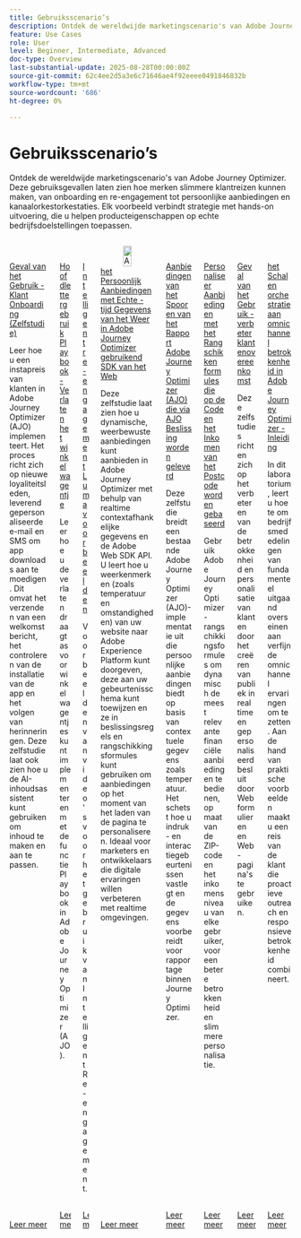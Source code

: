 ```yaml
---
title: Gebruiksscenario’s
description: Ontdek de wereldwijde marketingscenario's van Adobe Journey Optimizer. Deze gebruiksgevallen laten zien hoe merken slimmere klantreizen kunnen maken, van onboarding en re-engagement tot persoonlijke aanbiedingen en kanaalorkestorkestaties. Elk voorbeeld verbindt strategie met hands-on uitvoering, die u helpen producteigenschappen op echte bedrijfsdoelstellingen toepassen.
feature: Use Cases
role: User
level: Beginner, Intermediate, Advanced
doc-type: Overview
last-substantial-update: 2025-08-28T00:00:00Z
source-git-commit: 62c4ee2d5a3e6c71646ae4f92eeee0491846832b
workflow-type: tm+mt
source-wordcount: '686'
ht-degree: 0%

---
```



# Gebruiksscenario’s

Ontdek de wereldwijde marketingscenario&#39;s van Adobe Journey Optimizer. Deze gebruiksgevallen laten zien hoe merken slimmere klantreizen kunnen maken, van onboarding en re-engagement tot persoonlijke aanbiedingen en kanaalorkestorkestaties. Elk voorbeeld verbindt strategie met hands-on uitvoering, die u helpen producteigenschappen op echte bedrijfsdoelstellingen toepassen.

<!-- CARDS
* https://experienceleague.adobe.com/nl/docs/journey-optimizer-learn/tutorials/use-cases/customer-onboarding
* https://experienceleague.adobe.com/nl/docs/journey-optimizer-learn/tutorials/use-cases/abandoned-cart
* https://experienceleague.adobe.com/nl/docs/experience-platform/rtcdp/use-cases/personalization-insights-engagement/use-cases-luma
* https://experienceleague.adobe.com/nl/docs/journey-optimizer-learn/personalizing-offers-with-real-time-weather-data/introduction
* https://experienceleague.adobe.com/nl/docs/journey-optimizer-learn/reporting-on-ajo-od/introduction
* https://experienceleague.adobe.com/nl/docs/journey-optimizer-learn/personalizing-offers-with-ranking-formulas-based-on-user-zip-code-and-income/introduction
* https://experienceleague.adobe.com/nl/docs/journey-optimizer-learn/tutorials/use-cases/enhance-customer-engagement
* https://experienceleague.adobe.com/nl/docs/journey-optimizer-learn/scaling-orchestration-to-omnichannel-engagement/introduction
-->
<!-- START CARDS HTML - DO NOT MODIFY BY HAND -->
<div class="columns">
    <div class="column is-half-tablet is-half-desktop is-one-third-widescreen" aria-label="Use Case - Customer Onboarding (Tutorial)">
        <div class="card" style="height: 100%; display: flex; flex-direction: column; height: 100%;">
            <div class="card-image">
                <figure class="image x-is-16by9">
                    <a href="https://experienceleague.adobe.com/nl/docs/journey-optimizer-learn/tutorials/use-cases/customer-onboarding" title="Hoofdletters gebruiken - Klantinstapsysteem (zelfstudie)" target="_blank" rel="referrer">
                        <img class="is-bordered-r-small" src="https://video.tv.adobe.com/v/3440650/?format=jpeg&nocache=1756417587791" alt="Hoofdletters gebruiken - Klantinstapsysteem (zelfstudie)"
                             style="width: 100%; aspect-ratio: 16 / 9; object-fit: cover; overflow: hidden; display: block; margin: auto;">
                    </a>
                </figure>
            </div>
            <div class="card-content is-padded-small" style="display: flex; flex-direction: column; flex-grow: 1; justify-content: space-between;">
                <div class="top-card-content">
                    <p class="headline is-size-6 has-text-weight-bold">
                        <a href="https://experienceleague.adobe.com/nl/docs/journey-optimizer-learn/tutorials/use-cases/customer-onboarding" target="_blank" rel="referrer" title="Hoofdletters gebruiken - Klantinstapsysteem (zelfstudie)"> Geval van het Gebruik - Klant Onboarding (Zelfstudie) </a>
                    </p>
                    <p class="is-size-6">Leer hoe u een instapreis van klanten in Adobe Journey Optimizer (AJO) implementeert. ​Het proces richt zich op nieuwe loyaliteitsleden, leverend gepersonaliseerde e-mail en SMS om app downloads aan te moedigen. ​Dit omvat het verzenden van een welkomstbericht, het controleren van de installatie van de app en het volgen van herinneringen. ​Deze zelfstudie laat ook zien hoe u de AI-inhoudsassistent kunt gebruiken om inhoud te maken en aan te passen.</p>
                </div>
                <a href="https://experienceleague.adobe.com/nl/docs/journey-optimizer-learn/tutorials/use-cases/customer-onboarding" target="_blank" rel="referrer" class="spectrum-Button spectrum-Button--outline spectrum-Button--primary spectrum-Button--sizeM" style="align-self: flex-start; margin-top: 1rem;">
                    <span class="spectrum-Button-label has-no-wrap has-text-weight-bold"> Leer meer </span>
                </a>
            </div>
        </div>
    </div>
    <div class="column is-half-tablet is-half-desktop is-one-third-widescreen" aria-label="Use Case Playbook - Abandoned shopping cart">
        <div class="card" style="height: 100%; display: flex; flex-direction: column; height: 100%;">
            <div class="card-image">
                <figure class="image x-is-16by9">
                    <a href="https://experienceleague.adobe.com/nl/docs/journey-optimizer-learn/tutorials/use-cases/abandoned-cart" title="Hoofdletters gebruiken - Verlaten winkelwagentje" target="_blank" rel="referrer">
                        <img class="is-bordered-r-small" src="https://video.tv.adobe.com/v/3443964/?format=jpeg&nocache=1756417587818" alt="Hoofdletters gebruiken - Verlaten winkelwagentje"
                             style="width: 100%; aspect-ratio: 16 / 9; object-fit: cover; overflow: hidden; display: block; margin: auto;">
                    </a>
                </figure>
            </div>
            <div class="card-content is-padded-small" style="display: flex; flex-direction: column; flex-grow: 1; justify-content: space-between;">
                <div class="top-card-content">
                    <p class="headline is-size-6 has-text-weight-bold">
                        <a href="https://experienceleague.adobe.com/nl/docs/journey-optimizer-learn/tutorials/use-cases/abandoned-cart" target="_blank" rel="referrer" title="Hoofdletters gebruiken - Verlaten winkelwagentje"> Hoofdlettergebruik Playbook - Verlaten het winkelwagentje </a>
                    </p>
                    <p class="is-size-6">Leer hoe u de verlaten draagtas voor winkelwagentjes kunt implementeren met de functie Playbook in Adobe Journey Optimizer (AJO).</p>
                </div>
                <a href="https://experienceleague.adobe.com/nl/docs/journey-optimizer-learn/tutorials/use-cases/abandoned-cart" target="_blank" rel="referrer" class="spectrum-Button spectrum-Button--outline spectrum-Button--primary spectrum-Button--sizeM" style="align-self: flex-start; margin-top: 1rem;">
                    <span class="spectrum-Button-label has-no-wrap has-text-weight-bold"> Leer meer </span>
                </a>
            </div>
        </div>
    </div>
    <div class="column is-half-tablet is-half-desktop is-one-third-widescreen" aria-label="Intelligent Re-engagement Luma examples">
        <div class="card" style="height: 100%; display: flex; flex-direction: column; height: 100%;">
            <div class="card-image">
                <figure class="image x-is-16by9">
                    <a href="https://experienceleague.adobe.com/nl/docs/experience-platform/rtcdp/use-cases/personalization-insights-engagement/use-cases-luma" title="Intelligente Luma-voorbeelden voor opnieuw engagement" target="_blank" rel="referrer">
                        <img class="is-bordered-r-small" src="https://video.tv.adobe.com/v/3425184/?format=jpeg&nocache=1756417587792" alt="Intelligente Luma-voorbeelden voor opnieuw engagement"
                             style="width: 100%; aspect-ratio: 16 / 9; object-fit: cover; overflow: hidden; display: block; margin: auto;">
                    </a>
                </figure>
            </div>
            <div class="card-content is-padded-small" style="display: flex; flex-direction: column; flex-grow: 1; justify-content: space-between;">
                <div class="top-card-content">
                    <p class="headline is-size-6 has-text-weight-bold">
                        <a href="https://experienceleague.adobe.com/nl/docs/experience-platform/rtcdp/use-cases/personalization-insights-engagement/use-cases-luma" target="_blank" rel="referrer" title="Intelligente Luma-voorbeelden voor opnieuw engagement"> Intelligent re-engagement Luma voorbeelden </a>
                    </p>
                    <p class="is-size-6">Voorbeelden van video's voor het gebruik van Intelligent Re-engagement.</p>
                </div>
                <a href="https://experienceleague.adobe.com/nl/docs/experience-platform/rtcdp/use-cases/personalization-insights-engagement/use-cases-luma" target="_blank" rel="referrer" class="spectrum-Button spectrum-Button--outline spectrum-Button--primary spectrum-Button--sizeM" style="align-self: flex-start; margin-top: 1rem;">
                    <span class="spectrum-Button-label has-no-wrap has-text-weight-bold"> Leer meer </span>
                </a>
            </div>
        </div>
    </div>
    <div class="column is-half-tablet is-half-desktop is-one-third-widescreen" aria-label="Personalizing Offers with Real-Time Weather Data in Adobe Journey Optimizer using Web SDK">
        <div class="card" style="height: 100%; display: flex; flex-direction: column; height: 100%;">
            <div class="card-image">
                <figure class="image x-is-16by9">
                    <a href="https://experienceleague.adobe.com/nl/docs/journey-optimizer-learn/personalizing-offers-with-real-time-weather-data/introduction" title="Aanbiedingen personaliseren met gegevens voor weersomstandigheden in real time in Adobe Journey Optimizer via Web SDK" target="_blank" rel="referrer">
                        <img class="is-bordered-r-small" src="https://experienceleague.adobe.com/nl/docs/journey-optimizer-learn/personalizing-offers-with-real-time-weather-data/introduction./media_11e634b7fcda118d76753129e5511697a1e5145de.png?width=400&format=png&optimize=medium" alt="Aanbiedingen personaliseren met gegevens voor weersomstandigheden in real time in Adobe Journey Optimizer via Web SDK"
                             style="width: 100%; aspect-ratio: 16 / 9; object-fit: cover; overflow: hidden; display: block; margin: auto;">
                    </a>
                </figure>
            </div>
            <div class="card-content is-padded-small" style="display: flex; flex-direction: column; flex-grow: 1; justify-content: space-between;">
                <div class="top-card-content">
                    <p class="headline is-size-6 has-text-weight-bold">
                        <a href="https://experienceleague.adobe.com/nl/docs/journey-optimizer-learn/personalizing-offers-with-real-time-weather-data/introduction" target="_blank" rel="referrer" title="Aanbiedingen personaliseren met gegevens voor weersomstandigheden in real time in Adobe Journey Optimizer via Web SDK"> het Persoonlijk Aanbiedingen met Echte - tijd Gegevens van het Weer in Adobe Journey Optimizer gebruikend SDK van het Web </a>
                    </p>
                    <p class="is-size-6">Deze zelfstudie laat zien hoe u dynamische, weerbewuste aanbiedingen kunt aanbieden in Adobe Journey Optimizer met behulp van realtime contextafhankelijke gegevens en de Adobe Web SDK API. U leert hoe u weerkenmerken (zoals temperatuur en omstandigheden) van uw website naar Adobe Experience Platform kunt doorgeven, deze aan uw gebeurtenisschema kunt toewijzen en ze in beslissingsregels en rangschikkingsformules kunt gebruiken om aanbiedingen op het moment van het laden van de pagina te personaliseren. Ideaal voor marketers en ontwikkelaars die digitale ervaringen willen verbeteren met realtime omgevingen.</p>
                </div>
                <a href="https://experienceleague.adobe.com/nl/docs/journey-optimizer-learn/personalizing-offers-with-real-time-weather-data/introduction" target="_blank" rel="referrer" class="spectrum-Button spectrum-Button--outline spectrum-Button--primary spectrum-Button--sizeM" style="align-self: flex-start; margin-top: 1rem;">
                    <span class="spectrum-Button-label has-no-wrap has-text-weight-bold"> Leer meer </span>
                </a>
            </div>
        </div>
    </div>
    <div class="column is-half-tablet is-half-desktop is-one-third-widescreen" aria-label="Track and Report Adobe Journey Optimizer (AJO) Offers delivered via AJO Decisioning">
        <div class="card" style="height: 100%; display: flex; flex-direction: column; height: 100%;">
            <div class="card-image">
                <figure class="image x-is-16by9">
                    <a href="https://experienceleague.adobe.com/nl/docs/journey-optimizer-learn/reporting-on-ajo-od/introduction" title="Aanbiedingen volgen en rapporteren Adobe Journey Optimizer (AJO) die via AJO-besluitvorming worden geleverd" target="_blank" rel="referrer">
                        <img class="is-bordered-r-small" src="https://experienceleague.adobe.com/nl/docs/journey-optimizer-learn/reporting-on-ajo-od/introduction./media_1fb3a58c60be3873b773f9ba694350319c4b8dc4f.png?width=400&format=png&optimize=medium" alt="Aanbiedingen volgen en rapporteren Adobe Journey Optimizer (AJO) die via AJO-besluitvorming worden geleverd"
                             style="width: 100%; aspect-ratio: 16 / 9; object-fit: cover; overflow: hidden; display: block; margin: auto;">
                    </a>
                </figure>
            </div>
            <div class="card-content is-padded-small" style="display: flex; flex-direction: column; flex-grow: 1; justify-content: space-between;">
                <div class="top-card-content">
                    <p class="headline is-size-6 has-text-weight-bold">
                        <a href="https://experienceleague.adobe.com/nl/docs/journey-optimizer-learn/reporting-on-ajo-od/introduction" target="_blank" rel="referrer" title="Aanbiedingen volgen en rapporteren Adobe Journey Optimizer (AJO) die via AJO-besluitvorming worden geleverd"> Aanbiedingen van het Spoor en van het Rapport Adobe Journey Optimizer (AJO) die via AJO Beslissing worden geleverd </a>
                    </p>
                    <p class="is-size-6">Deze zelfstudie breidt een bestaande Adobe Journey Optimizer (AJO)-implementatie uit die persoonlijke aanbiedingen biedt op basis van contextuele gegevens zoals temperatuur. Het schetst hoe u indruk- en interactiegebeurtenissen vastlegt en de gegevens voorbereidt voor rapportage binnen Journey Optimizer.</p>
                </div>
                <a href="https://experienceleague.adobe.com/nl/docs/journey-optimizer-learn/reporting-on-ajo-od/introduction" target="_blank" rel="referrer" class="spectrum-Button spectrum-Button--outline spectrum-Button--primary spectrum-Button--sizeM" style="align-self: flex-start; margin-top: 1rem;">
                    <span class="spectrum-Button-label has-no-wrap has-text-weight-bold"> Leer meer </span>
                </a>
            </div>
        </div>
    </div>
    <div class="column is-half-tablet is-half-desktop is-one-third-widescreen" aria-label="Personalize Offers with Ranking formulas Based on Zip Code and Income">
        <div class="card" style="height: 100%; display: flex; flex-direction: column; height: 100%;">
            <div class="card-image">
                <figure class="image x-is-16by9">
                    <a href="https://experienceleague.adobe.com/nl/docs/journey-optimizer-learn/personalizing-offers-with-ranking-formulas-based-on-user-zip-code-and-income/introduction" title="Aanbiedingen personaliseren met rangschikkende formules op basis van postcode en inkomen" target="_blank" rel="referrer">
                        <img class="is-bordered-r-small" src="https://cdn.experienceleague.adobe.com/thumb/exl-cards/tutorial.png" alt="Aanbiedingen personaliseren met rangschikkende formules op basis van postcode en inkomen"
                             style="width: 100%; aspect-ratio: 16 / 9; object-fit: cover; overflow: hidden; display: block; margin: auto;">
                    </a>
                </figure>
            </div>
            <div class="card-content is-padded-small" style="display: flex; flex-direction: column; flex-grow: 1; justify-content: space-between;">
                <div class="top-card-content">
                    <p class="headline is-size-6 has-text-weight-bold">
                        <a href="https://experienceleague.adobe.com/nl/docs/journey-optimizer-learn/personalizing-offers-with-ranking-formulas-based-on-user-zip-code-and-income/introduction" target="_blank" rel="referrer" title="Aanbiedingen personaliseren met rangschikkende formules op basis van postcode en inkomen"> Personaliseer Aanbiedingen met het Rangschikken formules die op de Code en het Inkomen van het Postcode worden gebaseerd </a>
                    </p>
                    <p class="is-size-6">Gebruik Adobe Journey Optimizer-rangschikkingsformules om dynamisch de meest relevante financiële aanbiedingen te bedienen, op maat van de ZIP-code en het inkomensniveau van elke gebruiker, voor een betere betrokkenheid en slimmere personalisatie.</p>
                </div>
                <a href="https://experienceleague.adobe.com/nl/docs/journey-optimizer-learn/personalizing-offers-with-ranking-formulas-based-on-user-zip-code-and-income/introduction" target="_blank" rel="referrer" class="spectrum-Button spectrum-Button--outline spectrum-Button--primary spectrum-Button--sizeM" style="align-self: flex-start; margin-top: 1rem;">
                    <span class="spectrum-Button-label has-no-wrap has-text-weight-bold"> Leer meer </span>
                </a>
            </div>
        </div>
    </div>
    <div class="column is-half-tablet is-half-desktop is-one-third-widescreen" aria-label="Use Case - Enhance customer engagement">
        <div class="card" style="height: 100%; display: flex; flex-direction: column; height: 100%;">
            <div class="card-image">
                <figure class="image x-is-16by9">
                    <a href="https://experienceleague.adobe.com/nl/docs/journey-optimizer-learn/tutorials/use-cases/enhance-customer-engagement" title="Hoofdlettergebruik - Verbeter de betrokkenheid van klanten" target="_blank" rel="referrer">
                        <img class="is-bordered-r-small" src="https://cdn.experienceleague.adobe.com/thumb/exl-cards/tutorial.png" alt="Hoofdlettergebruik - Verbeter de betrokkenheid van klanten"
                             style="width: 100%; aspect-ratio: 16 / 9; object-fit: cover; overflow: hidden; display: block; margin: auto;">
                    </a>
                </figure>
            </div>
            <div class="card-content is-padded-small" style="display: flex; flex-direction: column; flex-grow: 1; justify-content: space-between;">
                <div class="top-card-content">
                    <p class="headline is-size-6 has-text-weight-bold">
                        <a href="https://experienceleague.adobe.com/nl/docs/journey-optimizer-learn/tutorials/use-cases/enhance-customer-engagement" target="_blank" rel="referrer" title="Hoofdlettergebruik - Verbeter de betrokkenheid van klanten"> Geval van het Gebruik - verbeter klantenovereenkomst </a>
                    </p>
                    <p class="is-size-6">Deze zelfstudies richten zich op het verbeteren van de betrokkenheid en personalisatie van klanten door het creëren van publiek in real time en gepersonaliseerd besluit door Webformulieren en Web-pagina's te gebruiken.</p>
                </div>
                <a href="https://experienceleague.adobe.com/nl/docs/journey-optimizer-learn/tutorials/use-cases/enhance-customer-engagement" target="_blank" rel="referrer" class="spectrum-Button spectrum-Button--outline spectrum-Button--primary spectrum-Button--sizeM" style="align-self: flex-start; margin-top: 1rem;">
                    <span class="spectrum-Button-label has-no-wrap has-text-weight-bold"> Leer meer </span>
                </a>
            </div>
        </div>
    </div>
    <div class="column is-half-tablet is-half-desktop is-one-third-widescreen" aria-label="Scaling orchestration to omnichannel engagement in Adobe Journey Optimizer - Introduction">
        <div class="card" style="height: 100%; display: flex; flex-direction: column; height: 100%;">
            <div class="card-image">
                <figure class="image x-is-16by9">
                    <a href="https://experienceleague.adobe.com/nl/docs/journey-optimizer-learn/scaling-orchestration-to-omnichannel-engagement/introduction" title="Scaling orchestration to omnichannel engagement in Adobe Journey Optimizer - Introductie" target="_blank" rel="referrer">
                        <img class="is-bordered-r-small" src="https://video.tv.adobe.com/v/3457828/?format=jpeg&nocache=1756417587802" alt="Scaling orchestration to omnichannel engagement in Adobe Journey Optimizer - Introductie"
                             style="width: 100%; aspect-ratio: 16 / 9; object-fit: cover; overflow: hidden; display: block; margin: auto;">
                    </a>
                </figure>
            </div>
            <div class="card-content is-padded-small" style="display: flex; flex-direction: column; flex-grow: 1; justify-content: space-between;">
                <div class="top-card-content">
                    <p class="headline is-size-6 has-text-weight-bold">
                        <a href="https://experienceleague.adobe.com/nl/docs/journey-optimizer-learn/scaling-orchestration-to-omnichannel-engagement/introduction" target="_blank" rel="referrer" title="Scaling orchestration to omnichannel engagement in Adobe Journey Optimizer - Introductie"> het Schalen orchestratie aan omnichannel betrokkenheid in Adobe Journey Optimizer - Inleiding </a>
                    </p>
                    <p class="is-size-6">In dit laboratorium, leert u hoe te om bedrijfsmededelingen van fundamenteel uitgaand overseinen aan verfijnde omnichannel ervaringen om te zetten. Aan de hand van praktische voorbeelden maakt u een reis van de klant die proactieve outreach en responsieve betrokkenheid combineert.</p>
                </div>
                <a href="https://experienceleague.adobe.com/nl/docs/journey-optimizer-learn/scaling-orchestration-to-omnichannel-engagement/introduction" target="_blank" rel="referrer" class="spectrum-Button spectrum-Button--outline spectrum-Button--primary spectrum-Button--sizeM" style="align-self: flex-start; margin-top: 1rem;">
                    <span class="spectrum-Button-label has-no-wrap has-text-weight-bold"> Leer meer </span>
                </a>
            </div>
        </div>
    </div>
</div>
<!-- END CARDS HTML - DO NOT MODIFY BY HAND -->
